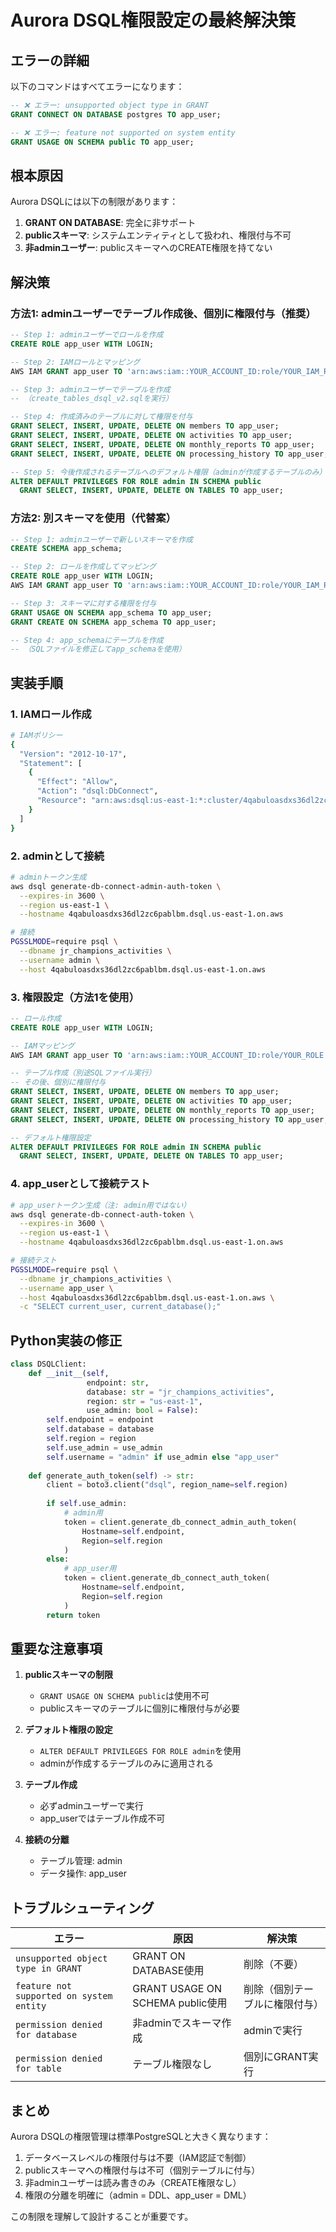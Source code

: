 # Aurora DSQL権限設定の最終解決策

## エラーの詳細

以下のコマンドはすべてエラーになります：

```sql
-- ❌ エラー: unsupported object type in GRANT
GRANT CONNECT ON DATABASE postgres TO app_user;

-- ❌ エラー: feature not supported on system entity
GRANT USAGE ON SCHEMA public TO app_user;
```

## 根本原因

Aurora DSQLには以下の制限があります：

1. **GRANT ON DATABASE**: 完全に非サポート
2. **publicスキーマ**: システムエンティティとして扱われ、権限付与不可
3. **非adminユーザー**: publicスキーマへのCREATE権限を持てない

## 解決策

### 方法1: adminユーザーでテーブル作成後、個別に権限付与（推奨）

```sql
-- Step 1: adminユーザーでロールを作成
CREATE ROLE app_user WITH LOGIN;

-- Step 2: IAMロールとマッピング
AWS IAM GRANT app_user TO 'arn:aws:iam::YOUR_ACCOUNT_ID:role/YOUR_IAM_ROLE_NAME';

-- Step 3: adminユーザーでテーブルを作成
-- （create_tables_dsql_v2.sqlを実行）

-- Step 4: 作成済みのテーブルに対して権限を付与
GRANT SELECT, INSERT, UPDATE, DELETE ON members TO app_user;
GRANT SELECT, INSERT, UPDATE, DELETE ON activities TO app_user;
GRANT SELECT, INSERT, UPDATE, DELETE ON monthly_reports TO app_user;
GRANT SELECT, INSERT, UPDATE, DELETE ON processing_history TO app_user;

-- Step 5: 今後作成されるテーブルへのデフォルト権限（adminが作成するテーブルのみ）
ALTER DEFAULT PRIVILEGES FOR ROLE admin IN SCHEMA public 
  GRANT SELECT, INSERT, UPDATE, DELETE ON TABLES TO app_user;
```

### 方法2: 別スキーマを使用（代替案）

```sql
-- Step 1: adminユーザーで新しいスキーマを作成
CREATE SCHEMA app_schema;

-- Step 2: ロールを作成してマッピング
CREATE ROLE app_user WITH LOGIN;
AWS IAM GRANT app_user TO 'arn:aws:iam::YOUR_ACCOUNT_ID:role/YOUR_IAM_ROLE_NAME';

-- Step 3: スキーマに対する権限を付与
GRANT USAGE ON SCHEMA app_schema TO app_user;
GRANT CREATE ON SCHEMA app_schema TO app_user;

-- Step 4: app_schemaにテーブルを作成
-- （SQLファイルを修正してapp_schemaを使用）
```

## 実装手順

### 1. IAMロール作成

```bash
# IAMポリシー
{
  "Version": "2012-10-17",
  "Statement": [
    {
      "Effect": "Allow",
      "Action": "dsql:DbConnect",
      "Resource": "arn:aws:dsql:us-east-1:*:cluster/4qabuloasdxs36dl2zc6pablbm"
    }
  ]
}
```

### 2. adminとして接続

```bash
# adminトークン生成
aws dsql generate-db-connect-admin-auth-token \
  --expires-in 3600 \
  --region us-east-1 \
  --hostname 4qabuloasdxs36dl2zc6pablbm.dsql.us-east-1.on.aws

# 接続
PGSSLMODE=require psql \
  --dbname jr_champions_activities \
  --username admin \
  --host 4qabuloasdxs36dl2zc6pablbm.dsql.us-east-1.on.aws
```

### 3. 権限設定（方法1を使用）

```sql
-- ロール作成
CREATE ROLE app_user WITH LOGIN;

-- IAMマッピング
AWS IAM GRANT app_user TO 'arn:aws:iam::YOUR_ACCOUNT_ID:role/YOUR_ROLE';

-- テーブル作成（別途SQLファイル実行）
-- その後、個別に権限付与
GRANT SELECT, INSERT, UPDATE, DELETE ON members TO app_user;
GRANT SELECT, INSERT, UPDATE, DELETE ON activities TO app_user;
GRANT SELECT, INSERT, UPDATE, DELETE ON monthly_reports TO app_user;
GRANT SELECT, INSERT, UPDATE, DELETE ON processing_history TO app_user;

-- デフォルト権限設定
ALTER DEFAULT PRIVILEGES FOR ROLE admin IN SCHEMA public 
  GRANT SELECT, INSERT, UPDATE, DELETE ON TABLES TO app_user;
```

### 4. app_userとして接続テスト

```bash
# app_userトークン生成（注: admin用ではない）
aws dsql generate-db-connect-auth-token \
  --expires-in 3600 \
  --region us-east-1 \
  --hostname 4qabuloasdxs36dl2zc6pablbm.dsql.us-east-1.on.aws

# 接続テスト
PGSSLMODE=require psql \
  --dbname jr_champions_activities \
  --username app_user \
  --host 4qabuloasdxs36dl2zc6pablbm.dsql.us-east-1.on.aws \
  -c "SELECT current_user, current_database();"
```

## Python実装の修正

```python
class DSQLClient:
    def __init__(self, 
                 endpoint: str,
                 database: str = "jr_champions_activities",
                 region: str = "us-east-1",
                 use_admin: bool = False):
        self.endpoint = endpoint
        self.database = database
        self.region = region
        self.use_admin = use_admin
        self.username = "admin" if use_admin else "app_user"
        
    def generate_auth_token(self) -> str:
        client = boto3.client("dsql", region_name=self.region)
        
        if self.use_admin:
            # admin用
            token = client.generate_db_connect_admin_auth_token(
                Hostname=self.endpoint,
                Region=self.region
            )
        else:
            # app_user用
            token = client.generate_db_connect_auth_token(
                Hostname=self.endpoint,
                Region=self.region
            )
        return token
```

## 重要な注意事項

1. **publicスキーマの制限**
   - `GRANT USAGE ON SCHEMA public`は使用不可
   - publicスキーマのテーブルに個別に権限付与が必要

2. **デフォルト権限の設定**
   - `ALTER DEFAULT PRIVILEGES FOR ROLE admin`を使用
   - adminが作成するテーブルのみに適用される

3. **テーブル作成**
   - 必ずadminユーザーで実行
   - app_userではテーブル作成不可

4. **接続の分離**
   - テーブル管理: admin
   - データ操作: app_user

## トラブルシューティング

| エラー | 原因 | 解決策 |
|--------|------|--------|
| `unsupported object type in GRANT` | GRANT ON DATABASE使用 | 削除（不要） |
| `feature not supported on system entity` | GRANT USAGE ON SCHEMA public使用 | 削除（個別テーブルに権限付与） |
| `permission denied for database` | 非adminでスキーマ作成 | adminで実行 |
| `permission denied for table` | テーブル権限なし | 個別にGRANT実行 |

## まとめ

Aurora DSQLの権限管理は標準PostgreSQLと大きく異なります：

1. データベースレベルの権限付与は不要（IAM認証で制御）
2. publicスキーマへの権限付与は不可（個別テーブルに付与）
3. 非adminユーザーは読み書きのみ（CREATE権限なし）
4. 権限の分離を明確に（admin = DDL、app_user = DML）

この制限を理解して設計することが重要です。
